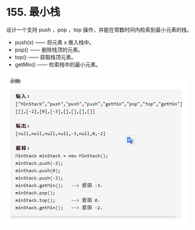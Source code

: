 # 155. 最小栈

设计一个支持 push ，pop ，top 操作，并能在常数时间内检索到最小元素的栈。

  - push(x) —— 将元素 x 推入栈中。
  - pop() —— 删除栈顶的元素。
  - top() —— 获取栈顶元素。
  - getMin() —— 检索栈中的最小元素。
  
![示例](./image/155.最小栈.png)

